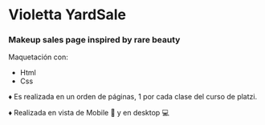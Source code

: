# Violetta YardSale
### Makeup sales page inspired by rare beauty
 Maquetación con:
- Html
- Css

♦️ Es realizada en un orden de páginas, 1 por cada clase del curso de platzi.

♦️ Realizada en vista de Mobile 📱 y en desktop 💻

